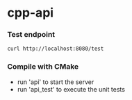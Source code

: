 # cpp-api


### Test endpoint
```bash
curl http://localhost:8080/test
```

### Compile with CMake
+ run 'api' to start the server
+ run 'api_test' to execute the unit tests